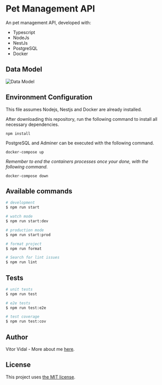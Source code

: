 # Pet Management API

An pet management API, developed with:

- Typescript
- NodeJs
- NestJs
- PostgreSQL
- Docker

## Data Model

![Data Model](./docs/data-model.drawio.png)

## Environment Configuration

This file assumes Nodejs, Nestjs and Docker are already installed.

After downloading this repository, run the following command to install all necessary dependencies.

```
npm install
```

PostgreSQL and Adminer can be executed with the following command.

```
docker-compose up
```

_Remember to end the containers processes once your done, with the following command._

```
docker-compose down
```

## Available commands

```bash
# development
$ npm run start

# watch mode
$ npm run start:dev

# production mode
$ npm run start:prod

# format project
$ npm run format

# Search for lint issues
$ npm run lint
```

## Tests

```bash
# unit tests
$ npm run test

# e2e tests
$ npm run test:e2e

# test coverage
$ npm run test:cov
```

## Author

Vitor Vidal - More about me [here](https://github.com/vitorvidaldev).

## License

This project uses [the MIT license](LICENSE).
